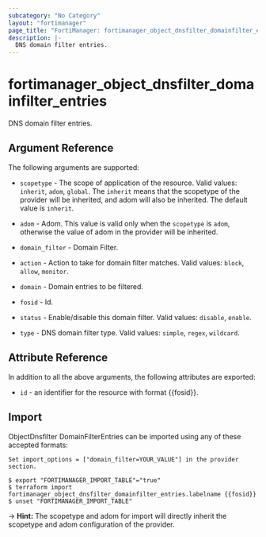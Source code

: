 ```yaml
---
subcategory: "No Category"
layout: "fortimanager"
page_title: "FortiManager: fortimanager_object_dnsfilter_domainfilter_entries"
description: |-
  DNS domain filter entries.
---
```


# fortimanager_object_dnsfilter_domainfilter_entries
DNS domain filter entries.

## Argument Reference


The following arguments are supported:

* `scopetype` - The scope of application of the resource. Valid values: `inherit`, `adom`, `global`. The `inherit` means that the scopetype of the provider will be inherited, and adom will also be inherited. The default value is `inherit`.
* `adom` - Adom. This value is valid only when the `scopetype` is `adom`, otherwise the value of adom in the provider will be inherited.
* `domain_filter` - Domain Filter.

* `action` - Action to take for domain filter matches. Valid values: `block`, `allow`, `monitor`.

* `domain` - Domain entries to be filtered.
* `fosid` - Id.
* `status` - Enable/disable this domain filter. Valid values: `disable`, `enable`.

* `type` - DNS domain filter type. Valid values: `simple`, `regex`, `wildcard`.



## Attribute Reference

In addition to all the above arguments, the following attributes are exported:
* `id` - an identifier for the resource with format {{fosid}}.

## Import

ObjectDnsfilter DomainFilterEntries can be imported using any of these accepted formats:
```
Set import_options = ["domain_filter=YOUR_VALUE"] in the provider section.

$ export "FORTIMANAGER_IMPORT_TABLE"="true"
$ terraform import fortimanager_object_dnsfilter_domainfilter_entries.labelname {{fosid}}
$ unset "FORTIMANAGER_IMPORT_TABLE"
```
-> **Hint:** The scopetype and adom for import will directly inherit the scopetype and adom configuration of the provider.
